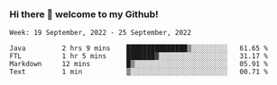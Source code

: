### Hi there 👋 welcome to my Github! 

<!--START_SECTION:waka-->
```text
Week: 19 September, 2022 - 25 September, 2022

Java         2 hrs 9 mins    ███████████████▒░░░░░░░░░   61.65 % 
FTL          1 hr 5 mins     ███████▓░░░░░░░░░░░░░░░░░   31.17 % 
Markdown     12 mins         █▒░░░░░░░░░░░░░░░░░░░░░░░   05.91 % 
Text         1 min           ▒░░░░░░░░░░░░░░░░░░░░░░░░   00.71 % 
```
<!--END_SECTION:waka-->
